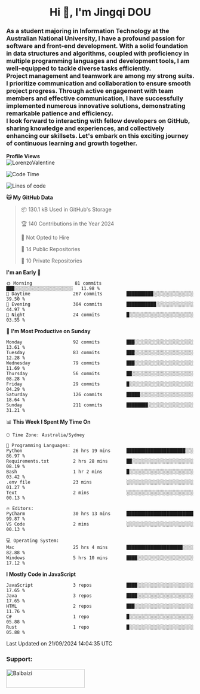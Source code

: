 <h1 align="center">Hi 👋, I'm Jingqi DOU</h1>
<h3 align="left">
As a student majoring in Information Technology at the Australian National University, I have a profound passion for software and front-end development. With a solid foundation in data structures and algorithms, coupled with proficiency in multiple programming languages and development tools, I am well-equipped to tackle diverse tasks efficiently. <br>
Project management and teamwork are among my strong suits. I prioritize communication and collaboration to ensure smooth project progress. Through active engagement with team members and effective communication, I have successfully implemented numerous innovative solutions, demonstrating remarkable patience and efficiency.<br>
I look forward to interacting with fellow developers on GitHub, sharing knowledge and experiences, and collectively enhancing our skillsets. Let's embark on this exciting journey of continuous learning and growth together.
</h3>

**Profile Views**<br>
<img src="https://count.getloli.com/get/@:name" alt="LorenzoValentine" theme="rule34" />


<!--START_SECTION:waka-->
![Code Time](http://img.shields.io/badge/Code%20Time-871%20hrs%2033%20mins-blue)

![Lines of code](https://img.shields.io/badge/From%20Hello%20World%20I%27ve%20Written-392.5%20thousand%20lines%20of%20code-blue)

**🐱 My GitHub Data** 

> 📦 130.1 kB Used in GitHub's Storage 
 > 
> 🏆 140 Contributions in the Year 2024
 > 
> 🚫 Not Opted to Hire
 > 
> 📜 14 Public Repositories 
 > 
> 🔑 10 Private Repositories 
 > 
**I'm an Early 🐤** 

```text
🌞 Morning                81 commits          ███░░░░░░░░░░░░░░░░░░░░░░   11.98 % 
🌆 Daytime                267 commits         ██████████░░░░░░░░░░░░░░░   39.50 % 
🌃 Evening                304 commits         ███████████░░░░░░░░░░░░░░   44.97 % 
🌙 Night                  24 commits          █░░░░░░░░░░░░░░░░░░░░░░░░   03.55 % 
```
📅 **I'm Most Productive on Sunday** 

```text
Monday                   92 commits          ███░░░░░░░░░░░░░░░░░░░░░░   13.61 % 
Tuesday                  83 commits          ███░░░░░░░░░░░░░░░░░░░░░░   12.28 % 
Wednesday                79 commits          ███░░░░░░░░░░░░░░░░░░░░░░   11.69 % 
Thursday                 56 commits          ██░░░░░░░░░░░░░░░░░░░░░░░   08.28 % 
Friday                   29 commits          █░░░░░░░░░░░░░░░░░░░░░░░░   04.29 % 
Saturday                 126 commits         █████░░░░░░░░░░░░░░░░░░░░   18.64 % 
Sunday                   211 commits         ████████░░░░░░░░░░░░░░░░░   31.21 % 
```


📊 **This Week I Spent My Time On** 

```text
🕑︎ Time Zone: Australia/Sydney

💬 Programming Languages: 
Python                   26 hrs 19 mins      ██████████████████████░░░   86.97 % 
Requirements.txt         2 hrs 28 mins       ██░░░░░░░░░░░░░░░░░░░░░░░   08.19 % 
Bash                     1 hr 2 mins         █░░░░░░░░░░░░░░░░░░░░░░░░   03.42 % 
.env file                23 mins             ░░░░░░░░░░░░░░░░░░░░░░░░░   01.27 % 
Text                     2 mins              ░░░░░░░░░░░░░░░░░░░░░░░░░   00.13 % 

🔥 Editors: 
PyCharm                  30 hrs 13 mins      █████████████████████████   99.87 % 
VS Code                  2 mins              ░░░░░░░░░░░░░░░░░░░░░░░░░   00.13 % 

💻 Operating System: 
Mac                      25 hrs 4 mins       █████████████████████░░░░   82.88 % 
Windows                  5 hrs 10 mins       ████░░░░░░░░░░░░░░░░░░░░░   17.12 % 
```

**I Mostly Code in JavaScript** 

```text
JavaScript               3 repos             ████░░░░░░░░░░░░░░░░░░░░░   17.65 % 
Java                     3 repos             ████░░░░░░░░░░░░░░░░░░░░░   17.65 % 
HTML                     2 repos             ███░░░░░░░░░░░░░░░░░░░░░░   11.76 % 
C#                       1 repo              █░░░░░░░░░░░░░░░░░░░░░░░░   05.88 % 
Rust                     1 repo              █░░░░░░░░░░░░░░░░░░░░░░░░   05.88 % 
```




 Last Updated on 21/09/2024 14:04:35 UTC
<!--END_SECTION:waka-->

<!-- [![willianrod's wakatime stats](https://github-readme-stats.vercel.app/api/wakatime?username=lorenzoval2050)](https://github.com/anuraghazra/github-readme-stats) -->


<h3 align="left">Support:</h3>
<p><a href="https://www.buymeacoffee.com/Baibaizi"> <img align="left" src="https://cdn.buymeacoffee.com/buttons/v2/default-yellow.png" height="50" width="210" alt="Baibaizi" /></a></p><br><br>
